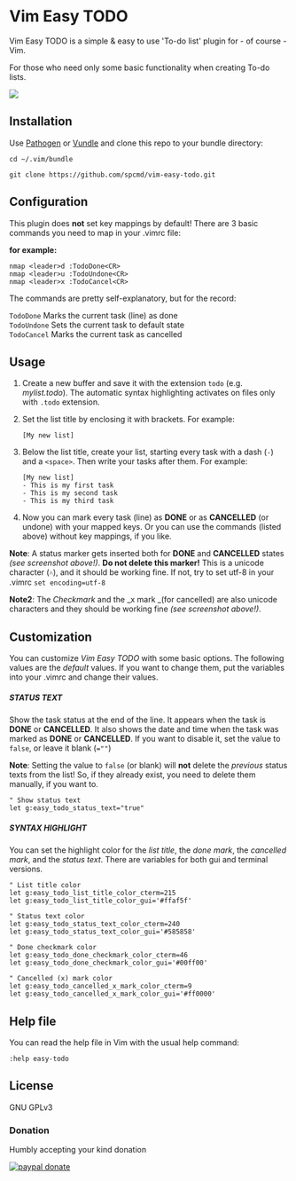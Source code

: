 # Vim Easy TODO

Vim Easy TODO is a simple & easy to use 'To-do list' plugin
for - of course - Vim.

For those who need only some basic functionality when creating To-do lists.

![](http://spcmd.github.io/img/vim-easy-todo.png)

## Installation

Use [Pathogen](https://github.com/tpope/vim-pathogen) or [Vundle](https://github.com/gmarik/Vundle.vim) and clone this repo to your bundle directory:

`cd ~/.vim/bundle`

`git clone https://github.com/spcmd/vim-easy-todo.git`

## Configuration

This plugin does **not** set key mappings by default!
There are 3 basic commands you need to map in your .vimrc file:

**for example:**

`nmap <leader>d :TodoDone<CR>`<br>
`nmap <leader>u :TodoUndone<CR>`<br>
`nmap <leader>x :TodoCancel<CR>`<br>

The commands are pretty self-explanatory, but for the record:

`TodoDone`       Marks the current task (line) as done<br>
`TodoUndone`     Sets the current task to default state<br>
`TodoCancel`     Marks the current task as cancelled

## Usage

1. Create a new buffer and save it with the extension `todo` (e.g. _mylist.todo_). The automatic syntax highlighting activates on files only with `.todo` extension.
2. Set the list title by enclosing it with brackets. For example:<br>

    `[My new list]`

3. Below the list title, create your list, starting every task with a dash (`-`) and a `<space>`. Then write your tasks after them. For example:<br>

    `[My new list]`<br>
    `- This is my first task`<br>
    `- This is my second task`<br>
    `- This is my third task`

4. Now you can mark every task (line) as **DONE** or as **CANCELLED** (or undone) with your mapped keys. Or you can use the commands (listed above) without key mappings, if you like.

**Note**: A status marker gets inserted both for **DONE** and **CANCELLED** states _(see screenshot above!)_. **Do not delete this marker!** This is a unicode character (`˄`), and it should be working fine. If not, try to set utf-8 in your .vimrc `set encoding=utf-8`

**Note2**: The _Checkmark_ and the _x mark _(for cancelled) are also unicode characters and they should be working fine _(see screenshot above!)_.


## Customization

You can customize _Vim Easy TODO_ with some basic options. The following values are the _default_ values. If you want to change them, put the variables into your .vimrc and change their values.

##### STATUS TEXT

Show the task status at the end of the line.
It appears when the task is **DONE** or **CANCELLED**.
It also shows the date and time when the task was marked as **DONE** or **CANCELLED**. If you want to disable it, set the value to `false`, or leave it blank (`=""`)

**Note**: Setting the value to `false` (or blank) will **not** delete the _previous_ status texts from the list! So, if they already exist, you need to delete them manually, if you want to.

`" Show status text`<br>
`let g:easy_todo_status_text="true"`

##### SYNTAX HIGHLIGHT

You can set the highlight color for the _list title_, the _done mark_, the _cancelled mark_, and the _status text_. There are variables for both gui and terminal versions.


`" List title color`<br>
`let g:easy_todo_list_title_color_cterm=215`<br>
`let g:easy_todo_list_title_color_gui='#ffaf5f'`

`" Status text color`<br>
`let g:easy_todo_status_text_color_cterm=240`<br>
`let g:easy_todo_status_text_color_gui='#585858'`

`" Done checkmark color`<br>
`let g:easy_todo_done_checkmark_color_cterm=46`<br>
`let g:easy_todo_done_checkmark_color_gui='#00ff00'`

`" Cancelled (x) mark color`<br>
`let g:easy_todo_cancelled_x_mark_color_cterm=9`<br>
`let g:easy_todo_cancelled_x_mark_color_gui='#ff0000'`

## Help file

You can read the help file in Vim with the usual help command:

`:help easy-todo`

## License

GNU GPLv3

### Donation

Humbly accepting your kind donation

[![paypal donate](https://www.paypalobjects.com/en_US/i/btn/btn_donateCC_LG.gif)](https://www.paypal.com/cgi-bin/webscr?cmd=_s-xclick&hosted_button_id=HCPYH3LWZZR9Y
)
